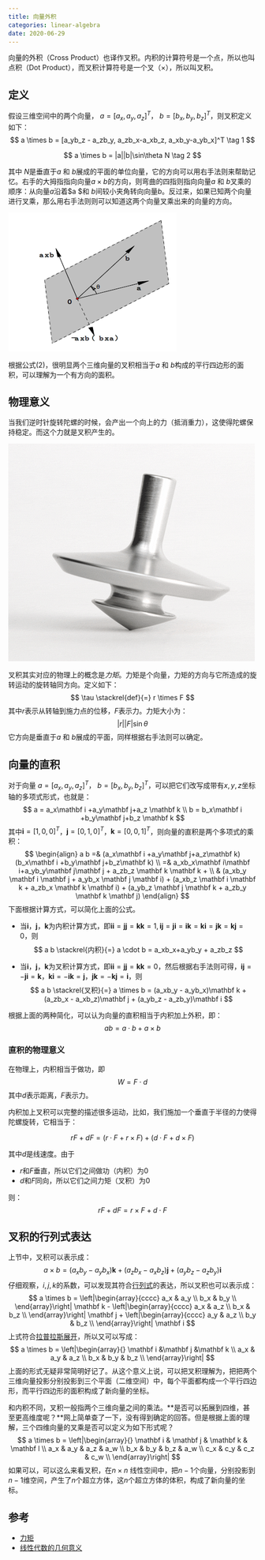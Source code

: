 ```yaml
---
title: 向量外积
categories: linear-algebra
date: 2020-06-29
---
```

向量的外积（Cross Product）也译作叉积。内积的计算符号是一个点，所以也叫点积（Dot Product），而叉积计算符号是一个叉（$\times$），所以叫叉积。

## 定义

假设三维空间中的两个向量， $a = [a_x, a_y, a_z]^T$， $b = [b_x, b_y, b_z]^T$，则叉积定义如下：
$$
a \times b = [a_yb_z - a_zb_y, a_zb_x-a_xb_z, a_xb_y-a_yb_x]^T  \tag 1
$$

$$
a \times b = |a||b|\sin\theta N  \tag 2
$$

其中 $N$是垂直于$a$ 和 $b$展成的平面的单位向量，它的方向可以用右手法则来帮助记忆。右手的大拇指指向向量$a \times b$的方向，则弯曲的四指则指向向量$a$ 和 $b$叉乘的顺序：从向量$a$沿着$a $和 $b$间较小夹角转向向量$b$。反过来，如果已知两个向量进行叉乘，那么用右手法则则可以知道这两个向量叉乘出来的向量的方向。

![image-20200628113912265](images/image-20200628113912265.png)

根据公式$(2)$，很明显两个三维向量的叉积相当于$a$ 和 $b$构成的平行四边形的面积，可以理解为一个有方向的面积。

## 物理意义

当我们逆时针旋转陀螺的时候，会产出一个向上的力（抵消重力），这使得陀螺保持稳定。而这个力就是叉积产生的。

![img](images/2019060523194x.gif)

叉积其实对应的物理上的概念是*力矩*。力矩是个向量，力矩的方向与它所造成的旋转运动的旋转轴同方向。定义如下：
$$
\tau \stackrel{def}{=} r \times F
$$
其中$r$表示从转轴到施力点的位移，$F$表示力。力矩大小为：
$$
\vert r \vert \vert  F \vert \sin \theta
$$
它方向是垂直于$a$ 和 $b$展成的平面，同样根据右手法则可以确定。

## 向量的直积

对于向量 $a = [a_x, a_y, a_z]^T$， $b = [b_x, b_y, b_z]^T$，可以把它们改写成带有$x, y, z$坐标轴的多项式形式，也就是：
$$
a = a_x\mathbf i +a_y\mathbf j+a_z \mathbf k \\
b = b_x\mathbf i +b_y\mathbf j+b_z \mathbf k
$$
其中$\mathbf i= [1, 0, 0]^T$，$\mathbf  j = [0, 1, 0]^T$，$\mathbf k= [0, 0, 1]^T$，则向量的直积是两个多项式的乘积：
$$
\begin{align}
a b =& (a_x\mathbf i +a_y\mathbf j+a_z\mathbf k)(b_x\mathbf i +b_y\mathbf j+b_z\mathbf k)
\\ =& a_xb_x\mathbf i\mathbf i+a_yb_y\mathbf j\mathbf j + a_zb_z \mathbf k \mathbf k + \\
   & (a_xb_y \mathbf i \mathbf j +  a_yb_x \mathbf j \mathbf i) + 
     (a_xb_z \mathbf i \mathbf k +  a_zb_x \mathbf k \mathbf i) + 
     (a_yb_z \mathbf j \mathbf k +  a_zb_y \mathbf k \mathbf j)
\end{align}
$$
下面根据计算方式，可以简化上面的公式。

- 当$\mathbf i$，$\mathbf j$，$\mathbf k$为内积计算方式，即$\mathbf i \mathbf i =\mathbf j \mathbf j =\mathbf k \mathbf k =1,\mathbf i \mathbf j =\mathbf j \mathbf i =\mathbf i \mathbf k =\mathbf k \mathbf i =\mathbf j \mathbf k=\mathbf k \mathbf j=0$，则
  $$
  a b  \stackrel{内积}{=}  a \cdot b  = a_xb_x+a_yb_y + a_zb_z
  $$

- 当$\mathbf i$，$\mathbf j$，$\mathbf k$为叉积计算方式，即$\mathbf i \mathbf i =\mathbf j \mathbf j =\mathbf k \mathbf k =0$，然后根据右手法则可得，$\mathbf i \mathbf j =-\mathbf j \mathbf i =\mathbf  k， \mathbf k \mathbf i = -\mathbf i \mathbf k =\mathbf j， \mathbf j \mathbf  k = -\mathbf k \mathbf j=\mathbf i$，则
  $$
  a b  \stackrel{叉积}{=} a \times b = (a_xb_y -  a_yb_x)\mathbf k  + 
       (a_zb_x - a_xb_z)\mathbf j + 
       (a_yb_z -  a_zb_y)\mathbf i
  $$

根据上面的两种简化，可以认为向量的直积相当于内积加上外积，即：
$$
ab = a\cdot b + a \times b
$$

### 直积的物理意义

在物理上，内积相当于做功，即
$$
W = F\cdot d
$$
其中$d$表示距离，$F$表示力。

内积加上叉积可以完整的描述很多运动，比如，我们施加一个垂直于半径的力使得陀螺旋转，它相当于：

$$
rF + dF = (r \cdot F + r \times F) + (d \cdot F +  d \times F)
$$

其中$d$是线速度。由于

- $r$和$F$垂直，所以它们之间做功（内积）为0
- $d$和$F$同向，所以它们之间力矩（叉积）为0

则：
$$
rF + dF = r \times F + d \cdot F
$$

## 叉积的行列式表达

上节中，叉积可以表示成：
$$
a \times b = (a_xb_y -  a_yb_x)\mathbf k  + 
     ( a_zb_x - a_xb_z )\mathbf j + 
     (a_yb_z -  a_zb_y)\mathbf i
$$
仔细观察，$i,j,k$的系数，可以发现其符合[行列式](https://zh.wikipedia.org/zh-hans/%E8%A1%8C%E5%88%97%E5%BC%8F)的表达，所以叉积也可以表示成：
$$
a \times b  =
\left|\begin{array}{cccc} 
    a_x &   a_y  \\ 
    b_x &    b_y \\ 
\end{array}\right| \mathbf k - 
\left|\begin{array}{cccc} 
    a_x &   a_z  \\ 
    b_x &    b_z \\ 
\end{array}\right| \mathbf j +
\left|\begin{array}{cccc} 
    a_y &   a_z  \\ 
    b_y &    b_z \\ 
\end{array}\right| \mathbf i
$$
上式符合[拉普拉斯展开](https://zh.wikipedia.org/wiki/拉普拉斯展开)，所以又可以写成：
$$
a \times b  =
\left|\begin{array}{} 
    \mathbf i &\mathbf  j &\mathbf  k \\
    a_x &  a_y & a_z \\ 
    b_x &   b_y & b_z \\ 
\end{array}\right|
$$
上面的形式无疑非常简明好记了。从这个意义上说，可以把叉积理解为，把把两个三维向量投影分别投影到三个平面（二维空间）中，每个平面都构成一个平行四边形，而平行四边形的面积构成了新向量的坐标。

和内积不同，叉积一般指两个三维向量之间的乘法。**是否可以拓展到四维，甚至更高维度呢？**网上简单查了一下，没有得到确定的回答。但是根据上面的理解，三个四维向量的叉乘是否可以定义为如下形式呢？
$$
a \times b  =
\left|\begin{array}{} 
\mathbf  i & \mathbf  j & \mathbf  k & \mathbf  l \\
 a_x &  a_y & a_z & a_w \\ 
 b_x &   b_y & b_z  & a_w \\ 
 c_x &   c_y & c_z  & c_w \\ 
\end{array}\right|
$$
如果可以，可以这么来看叉积，在$n \times n$ 线性空间中，把$n-1$个向量，分别投影到$n-1$维空间，产生了$n$个超立方体，这$n$个超立方体的体积，构成了新向量的坐标。

## 参考

- [力矩](https://zh.wikipedia.org/wiki/%E5%8A%9B%E7%9F%A9)
- [线性代数的几何意义](http://www.ycxy.com/UploadFiles/ce/tzzy/2015/2015%E7%BA%BF%E6%80%A7%E4%BB%A3%E6%95%B0%E7%9A%84%E5%87%A0%E4%BD%95%E6%84%8F%E4%B9%892.pdf)